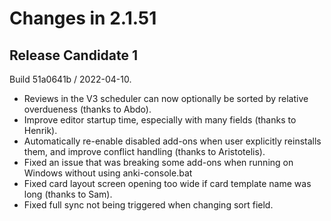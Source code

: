 # Changes in 2.1.51

<!-- toc -->

## Release Candidate 1

Build 51a0641b / 2022-04-10.

- Reviews in the V3 scheduler can now optionally be sorted by relative overdueness (thanks to Abdo).
- Improve editor startup time, especially with many fields (thanks to Henrik).
- Automatically re-enable disabled add-ons when user explicitly reinstalls them, and improve conflict handling (thanks to Aristotelis).
- Fixed an issue that was breaking some add-ons when running on Windows without using anki-console.bat
- Fixed card layout screen opening too wide if card template name was long (thanks to Sam).
- Fixed full sync not being triggered when changing sort field.

